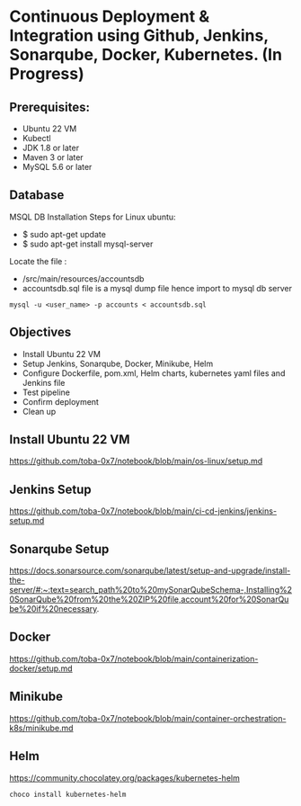 # Continuous Deployment & Integration using Github, Jenkins, Sonarqube, Docker, Kubernetes. (In Progress)

## Prerequisites:
- Ubuntu 22 VM
- Kubectl
- JDK 1.8 or later
- Maven 3 or later
- MySQL 5.6 or later

## Database
MSQL DB Installation Steps for Linux ubuntu:
- $ sudo apt-get update
- $ sudo apt-get install mysql-server

Locate the file :
- /src/main/resources/accountsdb
- accountsdb.sql file is a mysql dump file hence import to mysql db server
```
mysql -u <user_name> -p accounts < accountsdb.sql
```
## Objectives
- Install Ubuntu 22 VM
- Setup Jenkins, Sonarqube, Docker, Minikube, Helm
- Configure Dockerfile, pom.xml, Helm charts, kubernetes yaml files and Jenkins file
- Test pipeline
- Confirm deployment
- Clean up

## Install Ubuntu 22 VM
https://github.com/toba-0x7/notebook/blob/main/os-linux/setup.md
## Jenkins Setup
https://github.com/toba-0x7/notebook/blob/main/ci-cd-jenkins/jenkins-setup.md
## Sonarqube Setup
https://docs.sonarsource.com/sonarqube/latest/setup-and-upgrade/install-the-server/#:~:text=search_path%20to%20mySonarQubeSchema-,Installing%20SonarQube%20from%20the%20ZIP%20file,account%20for%20SonarQube%20if%20necessary.
## Docker
https://github.com/toba-0x7/notebook/blob/main/containerization-docker/setup.md
## Minikube
https://github.com/toba-0x7/notebook/blob/main/container-orchestration-k8s/minikube.md
## Helm
https://community.chocolatey.org/packages/kubernetes-helm
```
choco install kubernetes-helm
```







